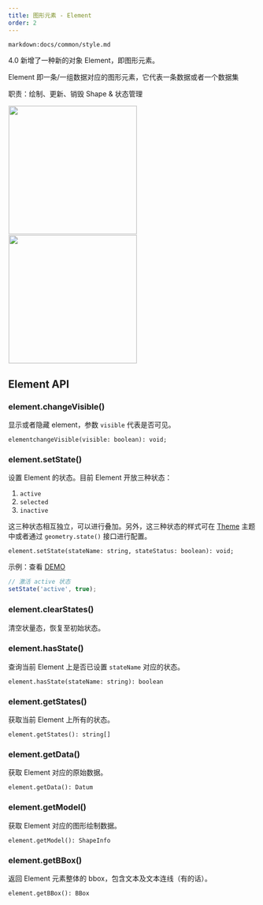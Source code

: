```yaml
---
title: 图形元素 - Element
order: 2
---
```


`markdown:docs/common/style.md`

4.0 新增了一种新的对象 Element，即图形元素。

Element 即一条/一组数据对应的图形元素，它代表一条数据或者一个数据集

职责：绘制、更新、销毁 Shape & 状态管理

<img src="https://gw.alipayobjects.com/zos/antfincdn/hT2K%24T1lnH/element-intro-1.png" style="height:260px;border:1px solid #efefef;">
<img src="https://gw.alipayobjects.com/zos/antfincdn/Dtxo%26Fd6fm/element-intro-2.png" style="height:260px;border:1px solid #efefef;">

## Element API

### element.changeVisible()

显示或者隐藏 element，参数 `visible` 代表是否可见。

```sign
elementchangeVisible(visible: boolean): void;
```

### element.setState()

设置 Element 的状态。目前 Element 开放三种状态：

1. `active`
2. `selected`
3. `inactive`

这三种状态相互独立，可以进行叠加。另外，这三种状态的样式可在 [Theme](/zh/docs/api/general/theme) 主题中或者通过 `geometry.state()` 接口进行配置。

```sign
element.setState(stateName: string, stateStatus: boolean): void;
```

示例：查看 [DEMO](/zh/examples/interaction/element#pie-selected)

```ts
// 激活 active 状态
setState('active', true);
```

### element.clearStates()

清空状量态，恢复至初始状态。

### element.hasState()

查询当前 Element 上是否已设置 `stateName` 对应的状态。

```sign
element.hasState(stateName: string): boolean
```

### element.getStates()

获取当前 Element 上所有的状态。

```sign
element.getStates(): string[]
```

### element.getData()

获取 Element 对应的原始数据。

```sign
element.getData(): Datum
```

### element.getModel()

获取 Element 对应的图形绘制数据。

```sign
element.getModel(): ShapeInfo
```

### element.getBBox()

返回 Element 元素整体的 bbox，包含文本及文本连线（有的话）。

```sign
element.getBBox(): BBox
```
